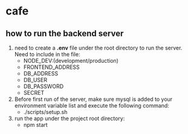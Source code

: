# cafe
## how to run the backend server
1. need to create a **.env** file under the root directory to run the server. Need to include in the file: 
   * NODE_DEV:(development/production)
   * FRONTEND_ADDRESS
   * DB_ADDRESS
   * DB_USER
   * DB_PASSWORD
   * SECRET
2. Before first run of the server, make sure mysql is added to your environment variable list and execute the following command: 
   * ./scripts/setup.sh
3. run the app under the project root directory: 
   * npm start
  
  